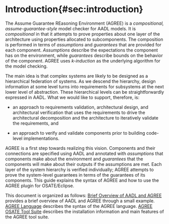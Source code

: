 # Introduction{#sec:introduction}

The Assume Guarantee REasoning Environment (AGREE) is a *compositional,
assume-guarantee-style* model checker for AADL models. It is
*compositional* in that it attempts to prove properties about one layer
of the architecture using properties allocated to subcomponents. The
composition is performed in terms of *assumptions* and *guarantees* that
are provided for each component. *Assumptions* describe the expectations
the component has on the environment, while *guarantees* describe bounds
on the behavior of the component. AGREE uses *k-induction* as the
underlying algorithm for the model checking.

The main idea is that complex systems are likely to be designed as a
hierarchical federation of systems. As we descend the hierarchy, design
information at some level turns into requirements for subsystems at the
next lower level of abstraction. These hierarchical levels can be
straightforwardly expressed in AADL. What we would like to support,
therefore, is:

-   an approach to requirements validation, architectural design, and
    architectural verification that uses the requirements to drive the
    architectural decomposition and the architecture to iteratively
    validate the requirements, and

-   an approach to verify and validate components prior to building
    code-level implementations.

AGREE is a first step towards realizing this vision. Components and
their connections are specified using AADL and annotated with
*assumptions* that components make about the environment and
*guarantees* that the components will make about their outputs if the
assumptions are met. Each layer of the system hierarchy is verified
individually; AGREE attempts to prove the system-level guarantees in
terms of the guarantees of its components. This guide explains the
syntax of AGREE and how to use the AGREE plugin for OSATE/Eclipse.

This document is organized as follows:
[Brief Overview of AADL and AGREE](02.00-Brief-Overview-of-AADL-and-AGREE.html#sec:aadl_agree_overview)
provides a brief overview of AADL and AGREE through a small example.
[AGREE Language](03.00-AGREE-Language.html#sec:agree_language)
describes the syntax of the AGREE language.
[AGREE OSATE Tool Suite](04.00-AGREE-OSATE-Tool-Suite.html#sec:agree_osate_tool_suite)
describes the installation information and main features of the AGREE
tool suite.
